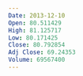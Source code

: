 ```yaml
---
Date: 2013-12-10
Open: 80.511429
High: 81.125717
Low: 80.171425
Close: 80.792854
Adj Close: 69.24353
Volume: 69567400
---
```

